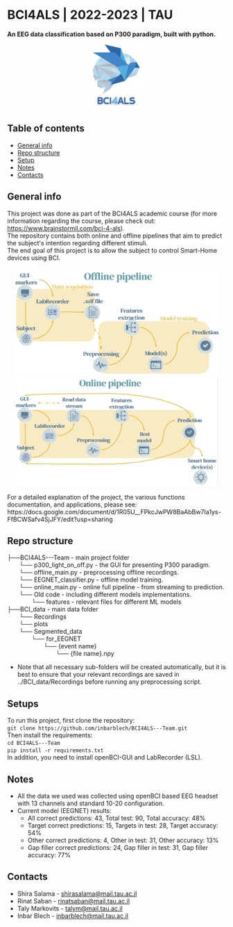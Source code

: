 # BCI4ALS | 2022-2023 | TAU
**An EEG data classification based on P300 paradigm, built with python.**

<p align="center">
<img alt="img.png" height="150" src="./img/img.png" width="150"/>
</p>

## Table of contents
* [General info](#General-info)
* [Repo structure](#Repo-structure)
* [Setup](#Setups)
* [Notes](#notes)
* [Contacts](#Contacts)

## General info
This project was done as part of the BCI4ALS academic course
(for more information regarding the course, please check out: https://www.brainstormil.com/bci-4-als).   
The repository contains both online and offline pipelines that aim to predict the subject's intention regarding different stimuli.  
The end goal of this project is to allow the subject to control Smart-Home devices using BCI.

<p align="center">
<img alt="img_3.png" height="250" src="./img/img_3.png"/>
<img alt="img_2.png" height="250" src="./img/img_2.png"/>
</p>
For a detailed explanation of the project, the various functions documentation, and applications, please see:
https://docs.google.com/document/d/1R05U__FPkcJwPW8BaAbBw7Ia1ys-FfBCWSafv4SjJFY/edit?usp=sharing

## Repo structure

├──BCI4ALS---Team - main project folder<br>
&emsp;&emsp;└── p300_light_on_off.py - the GUI for presenting P300 paradigm.<br>
&emsp;&emsp;└── offline_main.py - preprocessing offline recordings.<br>
&emsp;&emsp;└── EEGNET_classifier.py - offline model training.<br>
&emsp;&emsp;└── online_main.py - online full pipeline - from streaming to prediction.<br>
&emsp;&emsp;└── Old code - including different models implementations.<br>
&emsp;&emsp;&emsp;&emsp;└── features - relevant files for different ML models<br>
├──BCI_data - main data folder<br>
&emsp;&emsp;└── Recordings<br>
&emsp;&emsp;└── plots<br>
&emsp;&emsp;└── Segmented_data<br>
&emsp;&emsp;&emsp;&emsp;└── for_EEGNET<br>
&emsp;&emsp;&emsp;&emsp;&emsp;&emsp;└── {event name}<br>
&emsp;&emsp;&emsp;&emsp;&emsp;&emsp;&emsp;&emsp;└── {file name}.npy<br>

* Note that all necessary sub-folders will be created automatically, but it is best to ensure that your relevant recordings are saved in ../BCI_data/Recordings before running any preprocessing script.

## Setups
To run this project, first clone the repository:  
`git clone https://github.com/inbarblech/BCI4ALS---Team.git`  
Then install the requirements:   
`cd BCI4ALS---Team`  
`pip install -r requirements.txt`    
In addition, you need to install openBCI-GUI and LabRecorder (LSL).

## Notes
* All the data we used was collected using openBCI based EEG headset with 13 channels and standard 10-20 configuration.
* Current model (EEGNET) results:
  * All correct predictions: 43, Total test: 90, Total accuracy: 48% ​
  * Target correct predictions: 15, Targets in test: 28, Target accuracy: 54% ​
  * Other correct predictions: 4, Other in test: 31, Other accuracy: 13% ​
  * Gap filler correct predictions: 24, Gap filler in test: 31, Gap filler accuracy: 77% 


## Contacts
* Shira Salama - shirasalama@mail.tau.ac.il
* Rinat Saban - rinatsaban@mail.tau.ac.il
* Taly Markovits - talym@mail.tau.ac.il 
* Inbar Blech - inbarblech@mail.tau.ac.il
